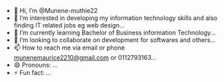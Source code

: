 - 👋 Hi, I’m @Munene-muthie22
- 👀 I’m interested in developing my information technology skills and also finding IT related jobs eg web design...
- 🌱 I’m currently learning Bachelor of Business information Technology...
- 💞️ I’m looking to collaborate on development for softwares and others...
- 📫 How to reach me via email or phone munenemaurice2210@gmail.com or 0112793163...
- 😄 Pronouns: ...
- ⚡ Fun fact: ...

<!---
Munene-muthie22/Munene-muthie22 is a ✨ special ✨ repository because its `README.md` (this file) appears on your GitHub profile.
You can click the Preview link to take a look at your changes.
--->
